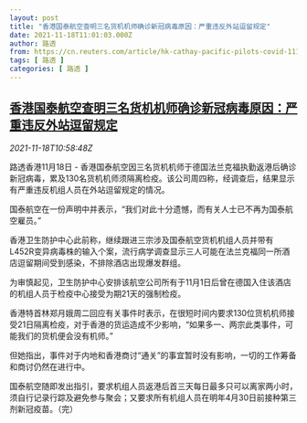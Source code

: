 ```yaml
---
layout: post
title: "香港国泰航空查明三名货机机师确诊新冠病毒原因：严重违反外站逗留规定"
date: 2021-11-18T11:01:03.000Z
author: 路透
from: https://cn.reuters.com/article/hk-cathay-pacific-pilots-covid-1118-idCNKBS2I30ZY
tags: [ 路透 ]
categories: [ 路透 ]
---
```

<!--1637233263000-->
[香港国泰航空查明三名货机机师确诊新冠病毒原因：严重违反外站逗留规定](https://cn.reuters.com/article/hk-cathay-pacific-pilots-covid-1118-idCNKBS2I30ZY)
------

<div>
<div><i>2021-11-18T10:58:48Z</i></div><p>路透香港11月18日 - 香港国泰航空因三名货机机师于德国法兰克福执勤返港后确诊新冠病毒，累及130名货机机师须隔离检疫。该公司周四称，经调查后，结果显示有严重违反机组人员在外站逗留规定的情况。</p><p>国泰航空在一份声明中并表示，“我们对此十分遗憾，而有关人士已不再为国泰航空雇员。”</p><p>香港卫生防护中心此前称，继续跟进三宗涉及国泰航空货机机组人员并带有L452R变异病毒株的输入个案，流行病学调查显示三人可能在法兰克福同一所酒店逗留期间受到感染，不排除酒店出现爆发群组。</p><p>为审慎起见，卫生防护中心安排该航空公司所有于11月1日后曾在德国入住该酒店的机组人员于检疫中心接受为期21天的强制检疫。</p><p>香港特首林郑月娥周二回应有关事件时表示，在很短时间内要求130位货机机师接受21日隔离检疫，对于香港的货运造成不少影响，“如果多一、两宗此类事件，可能我们的货机便会没有机师。”</p><p>但她指出，事件对于内地和香港商讨“通关”的事宜暂时没有影响，一切的工作筹备和商讨仍然在进行中。</p><p>国泰航空随即发出指引，要求机组人员返港后首三天每日最多只可以离家两小时，须自行记录行踪及避免参与聚会；又要求所有机组人员在明年4月30日前接种第三剂新冠疫苗。（完）</p>
</div>
